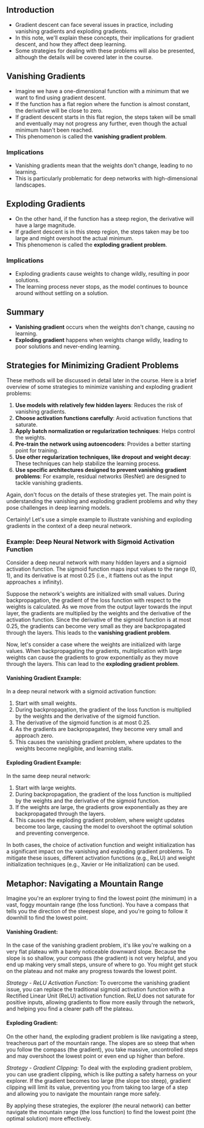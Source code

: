 ## Introduction
- Gradient descent can face several issues in practice, including vanishing gradients and exploding gradients.
- In this note, we'll explain these concepts, their implications for gradient descent, and how they affect deep learning.
- Some strategies for dealing with these problems will also be presented, although the details will be covered later in the course.

## Vanishing Gradients
- Imagine we have a one-dimensional function with a minimum that we want to find using gradient descent.
- If the function has a flat region where the function is almost constant, the derivative will be close to zero.
- If gradient descent starts in this flat region, the steps taken will be small and eventually may not progress any further, even though the actual minimum hasn't been reached.
- This phenomenon is called the **vanishing gradient problem**.
### Implications
- Vanishing gradients mean that the weights don't change, leading to no learning.
- This is particularly problematic for deep networks with high-dimensional landscapes.
## Exploding Gradients
- On the other hand, if the function has a steep region, the derivative will have a large magnitude.
- If gradient descent is in this steep region, the steps taken may be too large and might overshoot the actual minimum.
- This phenomenon is called the **exploding gradient problem**.
### Implications
- Exploding gradients cause weights to change wildly, resulting in poor solutions.
- The learning process never stops, as the model continues to bounce around without settling on a solution.
## Summary
- **Vanishing gradient** occurs when the weights don't change, causing no learning.
- **Exploding gradient** happens when weights change wildly, leading to poor solutions and never-ending learning.

## Strategies for Minimizing Gradient Problems
These methods will be discussed in detail later in the course. Here is a brief overview of some strategies to minimize vanishing and exploding gradient problems:

1. **Use models with relatively few hidden layers**: Reduces the risk of vanishing gradients.
2. **Choose activation functions carefully**: Avoid activation functions that saturate.
3. **Apply batch normalization or regularization techniques**: Helps control the weights.
4. **Pre-train the network using autoencoders**: Provides a better starting point for training.
5. **Use other regularization techniques, like dropout and weight decay**: These techniques can help stabilize the learning process.
6. **Use specific architectures designed to prevent vanishing gradient problems**: For example, residual networks (ResNet) are designed to tackle vanishing gradients.

Again, don't focus on the details of these strategies yet. The main point is understanding the vanishing and exploding gradient problems and why they pose challenges in deep learning models.


Certainly! Let's use a simple example to illustrate vanishing and exploding gradients in the context of a deep neural network.

### **Example: Deep Neural Network with Sigmoid Activation Function**

Consider a deep neural network with many hidden layers and a sigmoid activation function. The sigmoid function maps input values to the range (0, 1), and its derivative is at most 0.25 (i.e., it flattens out as the input approaches ± infinity).

Suppose the network's weights are initialized with small values. During backpropagation, the gradient of the loss function with respect to the weights is calculated. As we move from the output layer towards the input layer, the gradients are multiplied by the weights and the derivative of the activation function. Since the derivative of the sigmoid function is at most 0.25, the gradients can become very small as they are backpropagated through the layers. This leads to the **vanishing gradient problem**.

Now, let's consider a case where the weights are initialized with large values. When backpropagating the gradients, multiplication with large weights can cause the gradients to grow exponentially as they move through the layers. This can lead to the **exploding gradient problem**.

#### **Vanishing Gradient Example:**

In a deep neural network with a sigmoid activation function:

1. Start with small weights.
2. During backpropagation, the gradient of the loss function is multiplied by the weights and the derivative of the sigmoid function.
3. The derivative of the sigmoid function is at most 0.25.
4. As the gradients are backpropagated, they become very small and approach zero.
5. This causes the vanishing gradient problem, where updates to the weights become negligible, and learning stalls.

#### **Exploding Gradient Example:**

In the same deep neural network:

1. Start with large weights.
2. During backpropagation, the gradient of the loss function is multiplied by the weights and the derivative of the sigmoid function.
3. If the weights are large, the gradients grow exponentially as they are backpropagated through the layers.
4. This causes the exploding gradient problem, where weight updates become too large, causing the model to overshoot the optimal solution and preventing convergence.

In both cases, the choice of activation function and weight initialization has a significant impact on the vanishing and exploding gradient problems. To mitigate these issues, different activation functions (e.g., ReLU) and weight initialization techniques (e.g., Xavier or He initialization) can be used.

## **Metaphor: Navigating a Mountain Range**

Imagine you're an explorer trying to find the lowest point (the minimum) in a vast, foggy mountain range (the loss function). You have a compass that tells you the direction of the steepest slope, and you're going to follow it downhill to find the lowest point.

#### **Vanishing Gradient:**

In the case of the vanishing gradient problem, it's like you're walking on a very flat plateau with a barely noticeable downward slope. Because the slope is so shallow, your compass (the gradient) is not very helpful, and you end up making very small steps, unsure of where to go. You might get stuck on the plateau and not make any progress towards the lowest point.

*Strategy - ReLU Activation Function:* To overcome the vanishing gradient issue, you can replace the traditional sigmoid activation function with a Rectified Linear Unit (ReLU) activation function. ReLU does not saturate for positive inputs, allowing gradients to flow more easily through the network, and helping you find a clearer path off the plateau.

#### **Exploding Gradient:**

On the other hand, the exploding gradient problem is like navigating a steep, treacherous part of the mountain range. The slopes are so steep that when you follow the compass (the gradient), you take massive, uncontrolled steps and may overshoot the lowest point or even end up higher than before.

*Strategy - Gradient Clipping:* To deal with the exploding gradient problem, you can use gradient clipping, which is like putting a safety harness on your explorer. If the gradient becomes too large (the slope too steep), gradient clipping will limit its value, preventing you from taking too large of a step and allowing you to navigate the mountain range more safely.

By applying these strategies, the explorer (the neural network) can better navigate the mountain range (the loss function) to find the lowest point (the optimal solution) more effectively.
